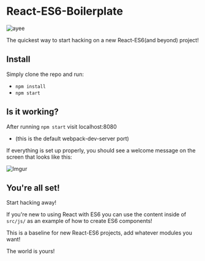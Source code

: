 # React-ES6-Boilerplate

![ayee](https://carlosazaustre.es/blog/content/images/2015/06/react-es6.jpg)

The quickest way to start hacking on a new React-ES6(and beyond) project!

## Install
Simply clone the repo and run:
- `npm install`
- `npm start`

## Is it working?
After running `npm start` visit localhost:8080
- (this is the default webpack-dev-server port)

If everything is set up properly, you should see a welcome message on the screen that looks like this:

![Imgur](http://i.imgur.com/eQovMpz.png)

## You're all set!
Start hacking away!

If you're new to using React with ES6 you can use the content inside of `src/js/` as an example of how to create ES6 components!

This is a baseline for new React-ES6 projects, add whatever modules you want!

The world is yours!
